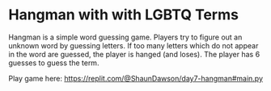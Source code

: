 # Hangman with with LGBTQ Terms
Hangman is a simple word guessing game. Players try to figure out an unknown word by guessing letters. If too many letters which do not appear in the word are guessed, the player is hanged (and loses). The player has 6 guesses to guess the term. 


Play game here: 
https://replit.com/@ShaunDawson/day7-hangman#main.py
